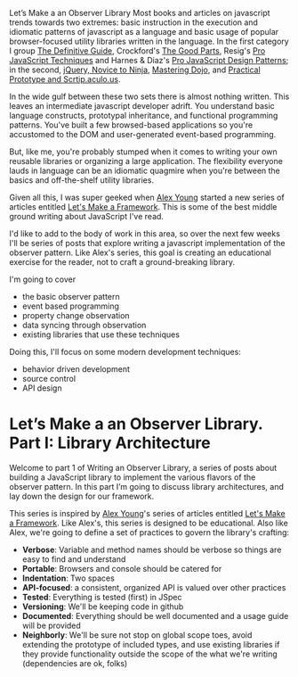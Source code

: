 Let’s Make a an Observer Library
Most books and articles on javascript trends towards two extremes: basic instruction in the execution and idiomatic patterns of javascript as a language and basic usage of popular browser-focused utility libraries written in the language. In the first category I group [The Definitive Guide](http://www.amazon.com/JavaScript-Definitive-Guide-David-Flanagan/dp/0596101996/), Crockford's [The Good Parts](http://www.amazon.com/JavaScript-Good-Parts-Douglas-Crockford/dp/0596517742), Resig's [Pro JavaScript Techniques](http://www.amazon.com/Pro-JavaScript-Techniques-John-Resig/dp/1590597273/) and Harnes & Diaz's [Pro JavaScript Design Patterns](http://www.amazon.com/JavaScript-Design-Patterns-Recipes-Problem-Solution/dp/159059908X); in the second, [jQuery, Novice to Ninja](http://www.amazon.com/jQuery-Novice-Ninja-Earle-Castledine/dp/0980576857/ref=sr_1_7?s=books&ie=UTF8&qid=1281890549&sr=1-7), [Mastering Dojo](http://www.amazon.com/Mastering-Dojo-JavaScript-Experiences-Programmers/dp/1934356115/ref=sr_1_4?s=books&ie=UTF8&qid=1281890571&sr=1-4), and [Practical Prototype and Scrtip.aculo.us](http://www.amazon.com/Practical-Prototype-script-aculo-us-Experts-Development/dp/1590599195/ref=sr_1_3?s=books&ie=UTF8&qid=1281890591&sr=1-3).

In the wide gulf between these two sets there is almost nothing written. This leaves an intermediate javascript developer adrift. You understand basic language constructs, prototypal inheritance, and functional programming patterns. You've built a few browsed-based applications so you're accustomed to the DOM and user-generated event-based programming.

But, like me, you're probably stumped when it comes to writing your own reusable libraries or organizing a large application. The flexibility everyone lauds in language can be an idiomatic quagmire when you're between the basics and off-the-shelf utility libraries.

Given all this, I was super geeked when [Alex Young](http://alexyoung.org/) started a new series of articles entitled [Let's Make a Framework](http://dailyjs.com/2010/02/18/framework/).  This is some of the best middle ground writing about JavaScript I've read.

I'd like to add to the body of work in this area, so over the next few weeks I'll be series of posts that explore writing a javascript implementation of the observer pattern.  Like Alex's series, this goal is creating an educational exercise for the reader, not to craft a ground-breaking library.

I'm going to cover
  
  * the basic observer pattern 
  * event based programming
  * property change observation
  * data syncing through observation
  * existing libraries that use these techniques
  
Doing this, I'll focus on some modern development techniques:
  
  * behavior driven development
  * source control
  * API design
  

Let’s Make a an Observer Library. Part I: Library Architecture  
======
Welcome to part 1 of Writing an Observer Library, a series of posts about building a JavaScript library to implement the various flavors of the observer pattern. In this part I’m going to discuss library architectures, and lay down the design for our framework.

This series is inspired by [Alex Young](http://alexyoung.org/)'s series of articles entitled [Let's Make a Framework](http://dailyjs.com/2010/02/18/framework/). Like Alex's, this series is designed to be educational. Also like Alex, we're going to define a set of practices to govern the library's crafting:

* **Verbose**: Variable and method names should be verbose so things are easy to find and understand
* **Portable**: Browsers and console should be catered for
* **Indentation**: Two spaces
* **API-focused**: a consistent, organized API is valued over other practices
* **Tested**: Everything is tested (first) in JSpec
* **Versioning**: We'll be keeping code in github
* **Documented**: Everything should be well documented and a usage guide will be provided
* **Neighborly**: We'll be sure not stop on global scope toes, avoid extending the prototype of included types, and use existing libraries if they provide functionality outside the scope of the what we're writing (dependencies are ok, folks)